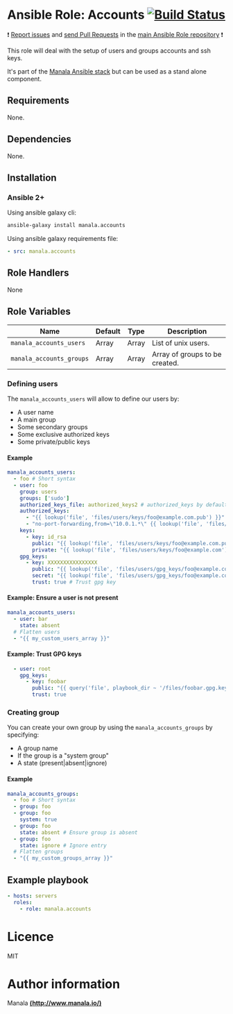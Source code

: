 # Ansible Role: Accounts [![Build Status](https://travis-ci.org/manala/ansible-role-accounts.svg?branch=master)](https://travis-ci.org/manala/ansible-role-accounts)

:exclamation: [Report issues](https://github.com/manala/ansible-roles/issues) and [send Pull Requests](https://github.com/manala/ansible-roles/pulls) in the [main Ansible Role repository](https://github.com/manala/ansible-roles) :exclamation:

This role will deal with the setup of users and groups accounts and ssh keys.

It's part of the [Manala Ansible stack](http://www.manala.io) but can be used as a stand alone component.

## Requirements

None.

## Dependencies

None.

## Installation

### Ansible 2+

Using ansible galaxy cli:

```bash
ansible-galaxy install manala.accounts
```

Using ansible galaxy requirements file:

```yaml
- src: manala.accounts
```

## Role Handlers

None

## Role Variables

| Name                     | Default | Type  | Description                    |
| -------------------------| ------- | ----- | ------------------------------ |
| `manala_accounts_users`  | Array   | Array | List of unix users.            |
| `manala_accounts_groups` | Array   | Array | Array of groups to be created. |

### Defining users

The `manala_accounts_users` will allow to define our users by:

- A user name
- A main group
- Some secondary groups
- Some exclusive authorized keys
- Some private/public keys

#### Example

```yaml
manala_accounts_users:
  - foo # Short syntax
  - user: foo
    group: users
    groups: ['sudo']
    authorized_keys_file: authorized_keys2 # authorized_keys by default
    authorized_keys:
      - "{{ lookup('file', 'files/users/keys/foo@example.com.pub') }}"
      - "no-port-forwarding,from=\"10.0.1.*\" {{ lookup('file', 'files/users/keys/bar@example.com.pub') }}"
    keys:
      - key: id_rsa
        public: "{{ lookup('file', 'files/users/keys/foo@example.com.pub') }}"
        private: "{{ lookup('file', 'files/users/keys/foo@example.com') }}"
    gpg_keys:
      - key: XXXXXXXXXXXXXXXX
        public: "{{ lookup('file', 'files/users/gpg_keys/foo@example.com.pub') }}"
        secret: "{{ lookup('file', 'files/users/gpg_keys/foo@example.com') }}"
        trust: true # Trust gpg key
```
#### Example: Ensure a user is not present

```yaml
manala_accounts_users:
  - user: bar
    state: absent
  # Flatten users
  - "{{ my_custom_users_array }}"
```

#### Example: Trust GPG keys

```yaml
  - user: root
    gpg_keys:
      - key: foobar
        public: "{{ query('file', playbook_dir ~ '/files/foobar.gpg.key') }}"
        trust: true
```

### Creating group

You can create your own group by using the `manala_accounts_groups` by specifying:

- A group name
- If the group is a "system group"
- A state (present|absent|ignore)

#### Example

```yaml
manala_accounts_groups:
  - foo # Short syntax
  - group: foo
  - group: foo
    system: true
  - group: foo
    state: absent # Ensure group is absent
  - group: foo
    state: ignore # Ignore entry
  # Flatten groups
  - "{{ my_custom_groups_array }}"
```

## Example playbook

```yaml
- hosts: servers
  roles:
    - role: manala.accounts
```

# Licence

MIT

# Author information

Manala [**(http://www.manala.io/)**](http://www.manala.io)
